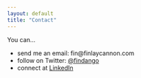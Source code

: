 ```yaml
---
layout: default
title: "Contact"
---
```




You can...

<ul class="icons no-bullet">
    <li markdown="1"><i class="fa fa-envelope-o"></i>send me an email: fin@finlaycannon.com</li>
    <li><i class="fa fa-twitter fa-lg"></i>follow on Twitter: <a href="http://twitter.com/findango">@findango</a></li>
    <li><i class="fa fa-linkedin-square fa-lg"></i>connect at <a href="http://ca.linkedin.com/in/finlaycannon">LinkedIn</a></li>
</ul>
